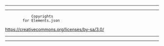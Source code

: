 ------------------------------------------------
------------------------------------------------
                Copyrights
            for Elements.json

https://creativecommons.org/licenses/by-sa/3.0/

-------------------------------------------------
-------------------------------------------------